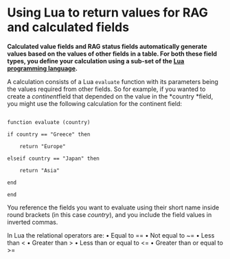 

# Using Lua to return values for RAG and calculated fields

**Calculated value fields and RAG status fields automatically generate values based on the values of other fields in a table. For both these field types, you define your calculation using a sub-set of the [Lua programming language](https://www.lua.org/pil/contents.html).**

A calculation consists of a Lua `evaluate` function with its parameters being the values required from other fields. So for example, if you wanted to create a&nbsp;*continent*field that depended on the value in the *country&nbsp;*field, you might use the following calculation for the continent field:

```

function evaluate (country)

if country == "Greece" then

	return "Europe"

elseif country == "Japan" then

	return "Asia"

end

end
```

You reference the fields you want to evaluate using their short name inside round brackets (in this case *country*), and you include the field values in inverted commas.

In Lua the relational operators are: 
•	Equal to ==
•	Not equal to ~= 
•	Less than < 
•	Greater than > 
•	Less than or equal to <= 
•	Greater than or equal to >= 
